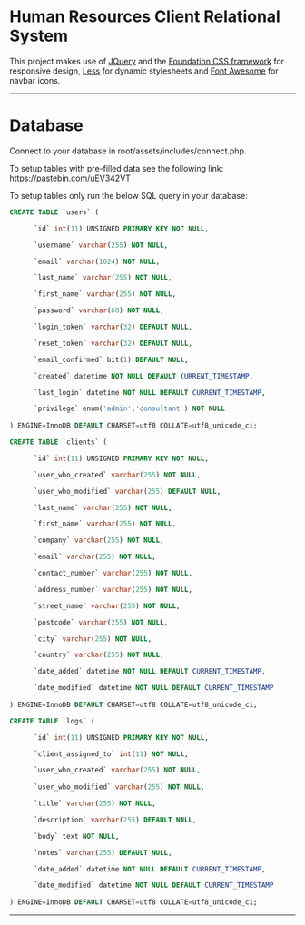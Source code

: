 # Human Resources Client Relational System
<p>This project makes use of <a href="https://jquery.com/">JQuery</a> and the <a href="http://foundation.zurb.com/">Foundation CSS framework</a> for responsive design, <a href="http://lesscss.org/">Less</a> for dynamic stylesheets and <a href="http://fontawesome.io/">Font Awesome</a> for navbar icons.</p>

<hr>

# Database
Connect to your database in root/assets/includes/connect.php.

To setup tables with pre-filled data see the following link:
https://pastebin.com/uEV342VT

To setup tables only run the below SQL query in your database:

```sql
CREATE TABLE `users` (

      `id` int(11) UNSIGNED PRIMARY KEY NOT NULL,

      `username` varchar(255) NOT NULL,

      `email` varchar(1024) NOT NULL,

      `last_name` varchar(255) NOT NULL,

      `first_name` varchar(255) NOT NULL,

      `password` varchar(60) NOT NULL,

      `login_token` varchar(32) DEFAULT NULL,

      `reset_token` varchar(32) DEFAULT NULL,

      `email_confirmed` bit(1) DEFAULT NULL,

      `created` datetime NOT NULL DEFAULT CURRENT_TIMESTAMP,

      `last_login` datetime NOT NULL DEFAULT CURRENT_TIMESTAMP,

      `privilege` enum('admin','consultant') NOT NULL
  
) ENGINE=InnoDB DEFAULT CHARSET=utf8 COLLATE=utf8_unicode_ci;

CREATE TABLE `clients` (

      `id` int(11) UNSIGNED PRIMARY KEY NOT NULL,

      `user_who_created` varchar(255) NOT NULL,

      `user_who_modified` varchar(255) DEFAULT NULL,

      `last_name` varchar(255) NOT NULL,

      `first_name` varchar(255) NOT NULL,

      `company` varchar(255) NOT NULL,

      `email` varchar(255) NOT NULL,

      `contact_number` varchar(255) NOT NULL,

      `address_number` varchar(255) NOT NULL,

      `street_name` varchar(255) NOT NULL,

      `postcode` varchar(255) NOT NULL,

      `city` varchar(255) NOT NULL,

      `country` varchar(255) NOT NULL,

      `date_added` datetime NOT NULL DEFAULT CURRENT_TIMESTAMP,

      `date_modified` datetime NOT NULL DEFAULT CURRENT_TIMESTAMP
  
) ENGINE=InnoDB DEFAULT CHARSET=utf8 COLLATE=utf8_unicode_ci;

CREATE TABLE `logs` (

      `id` int(11) UNSIGNED PRIMARY KEY NOT NULL,

      `client_assigned_to` int(11) NOT NULL,

      `user_who_created` varchar(255) NOT NULL,
      
      `user_who_modified` varchar(255) NOT NULL,

      `title` varchar(255) NOT NULL,

      `description` varchar(255) DEFAULT NULL,

      `body` text NOT NULL,

      `notes` varchar(255) DEFAULT NULL,

      `date_added` datetime NOT NULL DEFAULT CURRENT_TIMESTAMP,

      `date_modified` datetime NOT NULL DEFAULT CURRENT_TIMESTAMP
  
) ENGINE=InnoDB DEFAULT CHARSET=utf8 COLLATE=utf8_unicode_ci;
```
<hr>
